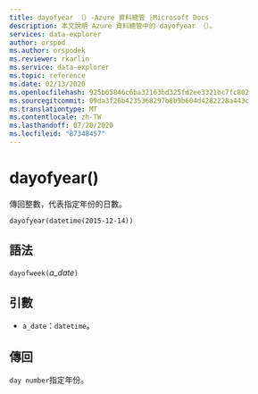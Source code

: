 ```yaml
---
title: dayofyear （）-Azure 資料總管 |Microsoft Docs
description: 本文說明 Azure 資料總管中的 dayofyear （）。
services: data-explorer
author: orspod
ms.author: orspodek
ms.reviewer: rkarlin
ms.service: data-explorer
ms.topic: reference
ms.date: 02/13/2020
ms.openlocfilehash: 925b65846c6ba32163bd325fd2ee3321bc7fc802
ms.sourcegitcommit: 09da3f26b4235368297b8b9b604d4282228a443c
ms.translationtype: MT
ms.contentlocale: zh-TW
ms.lasthandoff: 07/28/2020
ms.locfileid: "87348457"
---
```

# <a name="dayofyear"></a>dayofyear()

傳回整數，代表指定年份的日數。

```kusto
dayofyear(datetime(2015-12-14))
```

## <a name="syntax"></a>語法

`dayofweek(`*a_date*`)`

## <a name="arguments"></a>引數

* `a_date`：`datetime`。

## <a name="returns"></a>傳回

`day number`指定年份。